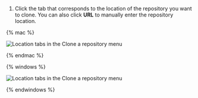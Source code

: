 1. Click the tab that corresponds to the location of the repository you want to clone. You can also click **URL** to manually enter the repository location.

{% mac %}

![Location tabs in the Clone a repository menu](/assets/images/help/desktop/choose-repository-location-mac.png)

{% endmac %}

{% windows %}

![Location tabs in the Clone a repository menu](/assets/images/help/desktop/choose-repository-location-win.png)

{% endwindows %}
